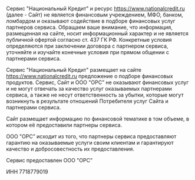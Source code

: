 
Сервис "Национальный Кредит" и ресурс https://www.nationalcredit.ru (далее - Сайт) не является финансовым учреждением, МФО, банком, ломбардом и оказывают содействие в подборе финансовых услуг партнеров сервиса.
Обращаем ваше внимание, что информация, размещенная на сайте, носит информационный характер
и не является публичной офертой согласно ст. 437 ГК РФ. Конкретные условия определяются при заключении договора с партнером сервиса, уточняйте
и изучайте конечные условия при прямом общении с партнерами сервиса.

Сервис "Национальный Кредит" размещает на сайте https://www.nationalcredit.ru предложение о подборе финансовых продуктов. Сервис, Сайт и ООО "ОРС” не оказывают финансовых услуг и не могут отвечать за качество услуг оказываемых партнерами сервиса, а также не несут ответственность за убытки, которые могут возникнуть в результате отношений Потребителя услуг Сайта и партнерами сервиса.

Сайт размещает информацию по финансовой тематике в том объеме, в котором её предоставили партнеры сервиса.

ООО "ОРС” исходит из того, что партнеры сервиса предоставляют гарантию на оказываемые услуги своим клиентам и гарантируют качество и добросовестность их предоставления.

Сервис предоставлен ООО "ОРС”

ИНН 7718779019
